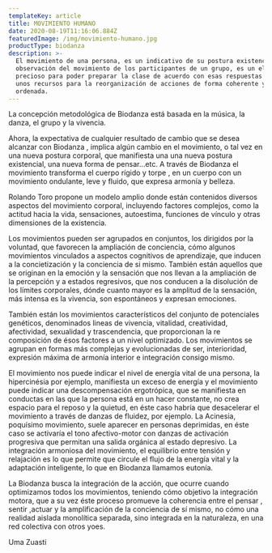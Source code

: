 ```yaml
---
templateKey: article
title: MOVIMIENTO HUMANO
date: 2020-08-19T11:16:06.884Z
featuredImage: /img/movimiento-humano.jpg
productType: biodanza
description: >-
  El movimiento de una persona, es un indicativo de su postura existencial, la
  observación del movimiento de los participantes de un grupo, es un elemento
  precioso para poder preparar la clase de acuerdo con esas respuestas y ofrecer
  unos recursos para la reorganización de acciones de forma coherente y
  ordenada.
---
```

La concepción metodológica de Biodanza está basada en la música, la danza, el grupo y la vivencia.

Ahora, la expectativa de cualquier resultado de cambio que se desea alcanzar con Biodanza , implica algún cambio en el movimiento, o tal vez en una nueva postura corporal, que manifiesta una una nueva postura existencial, una nueva forma de pensar...etc. A través de Biodanza el movimiento transforma el cuerpo rígido y torpe , en un cuerpo con un movimiento ondulante, leve y fluido, que expresa armonía y belleza.

Rolando Toro propone un modelo amplio donde están contenidos diversos aspectos del movimiento corporal, incluyendo factores complejos, como la actitud hacia la vida, sensaciones, autoestima, funciones de vínculo y otras dimensiones de la existencia.

Los movimientos pueden ser agrupados en conjuntos, los dirigidos por la voluntad, que favorecen la ampliación de conciencia, cómo algunos movimientos vinculados a aspectos cognitivos de aprendizaje, que inducen a la concietización y la conciencia de si mismo. También están aquellos que se originan en la emoción y  la sensación que nos llevan a la ampliación de la percepción y a estados regresivos, que nos conducen a la disolución de los límites corporales, dónde cuanto mayor es la amplitud de la sensación, más intensa es la vivencia, son espontáneos y expresan emociones.

También están los movimientos característicos del conjunto de potenciales genéticos, denominados lineas de vivencia, vitalidad, creatividad, afectividad, sexualidad y trascendencia, que proporcionan la re composición de ésos factores a un nivel optimizado. Los movimientos se agrupan en formas más complejas y evolucionadas de ser, interioridad, expresión máxima de armonía interior e integración consigo mismo.

El movimiento nos puede indicar el nivel de energía  vital de una persona, la hipercinésia por ejemplo, manifiesta un exceso de energía y el movimiento puede indicar una  descompensación ergotrópica, que se manifiesta en conductas en las que la persona está en un hacer constante, no crea espacio para el reposo y la quietud, en éste caso habría que desacelerar el movimiento a través de danzas de fluidez, por ejemplo. La Acinesia, poquísimo movimiento, suele aparecer en personas deprimidas, en éste caso se activaría el tono afectivo-motor con danzas de activación progresiva que permitan una salida orgánica al estado depresivo. La integración armoniosa del movimiento, el equilibrio entre tensión y relajación es lo que permite que circule el flujo de la energía vital y la adaptación inteligente, lo que en Biodanza llamamos eutonía.

La Biodanza busca la integración de la acción, que ocurre cuando optimizamos todos los movimientos, teniendo cómo objetivo la integración motora, que a su vez éste proceso promueve la coherencia entre el pensar , sentir ,actuar y la amplificación de la conciencia de sí mismo, no cómo una realidad aislada monolítica separada, sino integrada en la naturaleza, en una red colectiva con otros yoes.

Uma Zuasti
